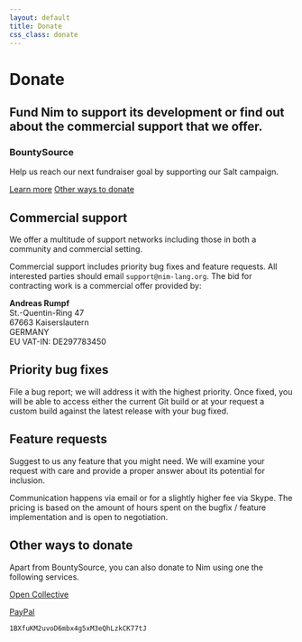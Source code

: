 ```yaml
---
layout: default
title: Donate
css_class: donate
---
```


<h1 class="text-centered page-title main-heading">Donate</h1>
<h2 class="text-centered page-subtitle">
  Fund Nim to support its development or find out about the commercial
  support that we offer.
</h2>

<section class="background-faded call-to-action">
  <section class="content text-centered">
    <h1>BountySource</h1>
    <div class="pure-g center">
      <div class="pure-u-1-2">
        <p>
          Help us reach our next fundraiser goal by supporting our Salt
          campaign.
        </p>
      </div>
    </div>
    <a class="pure-button pure-button-primary" href="https://salt.bountysource.com/teams/nim">Learn more</a>
    <a class="pure-button" href="#other-ways-to-donate">Other ways to donate</a>
  </section>
</section>

<section class="content slim" markdown="1">

# Commercial support

We offer a multitude of support networks including those in both a community
and commercial setting.

Commercial support includes priority bug fixes and feature requests. All
interested parties should email ``support@nim-lang.org``. The bid for
contracting work is a commercial offer provided by:

**Andreas Rumpf**<br/>
St.-Quentin-Ring 47<br/>
67663 Kaiserslautern<br/>
GERMANY<br/>
EU VAT-IN: DE297783450<br/>

## Priority bug fixes

File a bug report; we will address it with the highest priority.
Once fixed, you will be able to access either the current Git build or
at your request a custom build against the latest release with your bug fixed.

## Feature requests

Suggest to us any feature that you might need. We will examine your request
with care and provide a proper answer about its potential for inclusion.

Communication happens via email or for a slightly higher fee via Skype.
The pricing is based on the amount of hours spent on the bugfix / feature
implementation and is open to negotiation.

# Other ways to donate

Apart from BountySource, you can also donate to Nim using one the following
services.


<i class="fa fa-money-bill-alt" aria-hidden="true"></i>
[Open Collective](https://opencollective.com/nim)

<i class="fab fa-paypal" aria-hidden="true"></i>
[PayPal](https://www.paypal.com/cgi-bin/webscr?cmd=_s-xclick&hosted_button_id=FLWX5V2PMAXAU)

<i class="fab fa-btc" aria-hidden="true"></i>
``1BXfuKM2uvoD6mbx4g5xM3eQhLzkCK77tJ``

</section>
